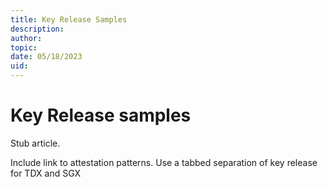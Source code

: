 ```yaml
---
title: Key Release Samples
description: 
author:
topic: 
date: 05/18/2023
uid: 
---
```


# Key Release samples

Stub article.

Include link to attestation patterns.  Use a tabbed separation of key release for TDX and SGX